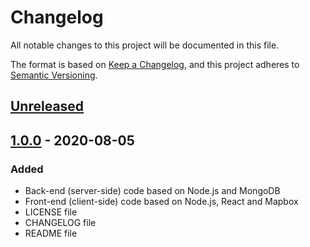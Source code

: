 # Changelog

All notable changes to this project will be documented in this file.

The format is based on [Keep a Changelog](https://keepachangelog.com/en/1.0.0/), and this project adheres to [Semantic Versioning](https://semver.org/spec/v2.0.0.html).

## [Unreleased]

## [1.0.0] - 2020-08-05

### Added 
* Back-end (server-side) code based on Node.js and MongoDB
* Front-end (client-side) code based on Node.js, React and Mapbox
* LICENSE file
* CHANGELOG file
* README file

[Unreleased]: https://github.com/hamza1886/travel-log/compare/v1.0.0...HEAD
[1.0.0]: https://github.com/hamza1886/travel-log/releases/tag/v1.0.0
